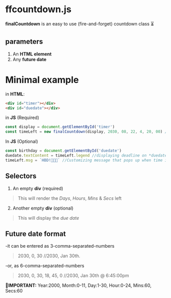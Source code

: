 # ffcountdown.js
**finalCountdown** is an easy to use (fire-and-forget) countdown class ⏳

## parameters
1. An **HTML element**
2. Any **future date**

# Minimal example
in **HTML**:
```HTML
<div id="timer"></div>
<div id="duedate"></div>
```

in **JS** (Required)
```javascript
const display = document.getElementById('timer')
const timeLeft = new finalCountdown(display, 2030, 08, 22, 4, 20, 00) //triggering countdown. Renders on *timer* element
```

In **JS** (Optional)
```javascript
const birthday = document.getElementById('duedate')
duedate.textContent = timeLeft.legend //displaying deadline on *duedate* element
timeLeft.msg = `HBD!🎂🎊🎉` //Customizing message that pops up when time is over.
```

## Selectors
1. An empty **div** (required)
>This will render the *Days*, *Hours*, *Mins* & *Secs* left

2. Another empty **div** (optional)
>This will display the *due date*

## Future date format
-it can be entered as 3-comma-separated-numbers
>2030, 0, 30 //2030, Jan 30th.

-or, as 6-comma-separated-numbers
>2030, 0, 30, 18, 45, 0 //2030, Jan 30th @ 6:45:00pm

**📅IMPORTANT:** Year:2000, Month:0-11, Day:1-30, Hour:0-24, Mins:60, Secs:60
